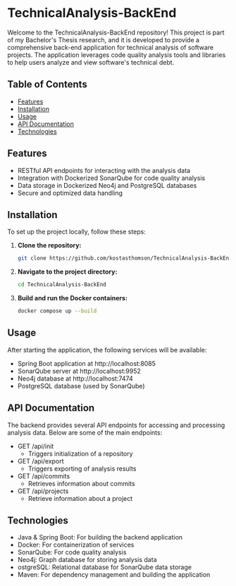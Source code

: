 # TechnicalAnalysis-BackEnd

Welcome to the TechnicalAnalysis-BackEnd repository! 
This project is part of my Bachelor's Thesis research, 
and it is developed to provide a comprehensive back-end application
for technical analysis of software projects. The application leverages 
code quality analysis tools and libraries to help users analyze and view 
software's technical debt.

## Table of Contents

- [Features](#features)
- [Installation](#installation)
- [Usage](#usage)
- [API Documentation](#api-documentation)
- [Technologies](#technologies)


## Features

- RESTful API endpoints for interacting with the analysis data
- Integration with Dockerized SonarQube for code quality analysis
- Data storage in Dockerized Neo4j and PostgreSQL databases
- Secure and optimized data handling

## Installation

To set up the project locally, follow these steps:

1. **Clone the repository:**
   ```bash
   git clone https://github.com/kostasthomson/TechnicalAnalysis-BackEnd.git
2. **Navigate to the project directory:**
   ```bash
   cd TechnicalAnalysis-BackEnd

3. **Build and run the Docker containers:**
    ```bash
    docker compose up --build

## Usage
After starting the application, the following services will be available:

- Spring Boot application at http://localhost:8085
- SonarQube server at http://localhost:9952
- Neo4j database at http://localhost:7474
- PostgreSQL database (used by SonarQube)

## API Documentation
The backend provides several API endpoints for accessing and processing analysis data. Below are some of the main endpoints:

- GET /api/init
  - Triggers initialization of a repository
- GET /api/export
  - Triggers exporting of analysis results
- GET /api/commits
  - Retrieves information about commits
- GET /api/projects
  - Retrieve information about a project

## Technologies
- Java & Spring Boot: For building the backend application
- Docker: For containerization of services
- SonarQube: For code quality analysis
- Neo4j: Graph database for storing analysis data
- ostgreSQL: Relational database for SonarQube data storage
- Maven: For dependency management and building the application